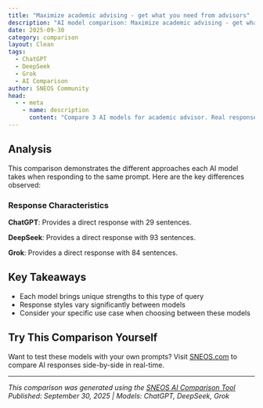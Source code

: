```yaml
---
title: "Maximize academic advising - get what you need from advisors"
description: "AI model comparison: Maximize academic advising - get what you need from advisors..."
date: 2025-09-30
category: comparison
layout: Clean
tags:
  - ChatGPT
  - DeepSeek
  - Grok
  - AI Comparison
author: SNEOS Community
head:
  - - meta
    - name: description
      content: "Compare 3 AI models for academic advisor. Real responses from ChatGPT, DeepSeek, Grok with detailed analysis."
---
```


<ChatComparison
  title="Maximize academic advising - get what you need from advisors"
  prompt="Maximize academic advising - get what you need from advisors"
  :responses='{
    "ChatGPT": "Maximizing your time with academic advisors is essential to get the most out of your meetings and stay on track with your educational goals. Here are some tips to help you prepare for and make the most of your advising sessions:\n\n### Before the Meeting\n1. **Do Your Homework:**\n   - Review your degree requirements and progress.\n   - Make a list of courses you\u0027ve completed and courses you plan to take.\n   - Note any academic challenges or questions you have.\n2. **Prepare Specific Questions:**\n   - Ask about course selections and sequencing.\n   - Clarify major/minor requirements.\n   - Inquire about internships, research opportunities, or study abroad.\n3. **Bring Your Materials:**\n   - Bring your transcript or degree audit.\n   - Have a copy of any forms or paperwork you need signed.\n\n### During the Meeting\n1. **Be Clear and Concise:**\n   - Clearly state your goals and concerns.\n   - Take notes during the meeting.\n2. **Discuss Your Academic Plan:**\n   - Confirm your course schedule.\n   - Discuss opportunities for academic enrichment.\n3. **Ask About Resources:**\n   - Seek advice on tutoring, career services, or counseling.\n   - Ask about deadlines and important dates.\n\n### After the Meeting\n1. **Review Your Notes:**\n   - Make sure you understand the next steps.\n2. **Follow Up:**\n   - Send a thank-you email summarizing your understanding and any agreed-upon actions.\n   - Schedule your next appointment as needed.\n3. **Stay Organized:**\n   - Keep all advising materials and notes in one place.\n\nBy coming prepared, communicating clearly, and following up, you can maximize the benefits of academic advising and stay on a successful path toward your goals.",
    "DeepSeek": "Of course. This is a crucial skill for academic success. Treating your advisor as a key partner, rather than just a signature you need, will transform your college experience.\n\nHere\u2019s a comprehensive guide on how to maximize your academic advising and get exactly what you need.\n\n### The Core Mindset Shift\n\nFirst, stop thinking: \u0022My advisor will tell me what to do.\u0022\nStart thinking: **\u0022My advisor is a expert consultant who helps me execute *my* plan.\u0022**\n\nYou are the CEO of your education. Your advisor is your strategic consultant. They have the maps, know the rules, and have seen many students travel this path, but **you are in the driver\u0027s seat.**\n\n---\n\n### Part 1: The Foundation - Be Proactive and Prepared\n\nThis is 90% of the battle. Walking into a meeting unprepared is a waste of everyone\u0027s time.\n\n#### **1. Know Your Requirements**\n*   **Digest Your Catalog:** Be intimately familiar with your university\u0027s **academic catalog** for your *year of entry*. This is your contract with the school.\n*   **Major \u0026 Minor Maps:** Find the checksheet or flowchart for your major. Understand the prerequisites and the recommended sequence of courses.\n*   **Gen Ed Requirements:** Know what\u0027s required for your general education curriculum.\n\n#### **2. Create a Tentative Plan**\n*   **Draft a 4-Year Plan:** Map out all eight semesters. It will change, but having a draft shows initiative and allows for a much more productive conversation.\n*   **Identify Your Questions:** What are you unsure about? Is it a prerequisite? A course substitution? Study abroad logistics? Write these questions down.\n\n#### **3. Set Clear Goals for the Meeting**\nWhat is the **one primary outcome** you want from this meeting?\n*   \u0022I need to get my PIN to register for next semester.\u0022\n*   \u0022I need to confirm that my plan to study abroad in Spring of junior year won\u0027t delay my graduation.\u0022\n*   \u0022I am struggling in my core classes and need to discuss changing my major.\u0022\n\n---\n\n### Part 2: The Interaction - How to Conduct the Meeting\n\n#### **Before the Meeting**\n*   **Schedule Early:** Don\u0027t wait until the week before registration. Advisors are swamped then.\n*   **Send a Pre-Meeting Email:** Briefly state your goals and attach your draft plan.\n    *   *Example:* \u0022Hi Dr. Jones, I\u0027ve attached my tentative 4-year plan for the Biology major. I\u0027d like to review it with you during our meeting on Friday to ensure I\u0027m on track, and specifically discuss how I could fit in a chemistry minor. Looking forward to it!\u0022\n\n#### **During the Meeting**\n*   **Be on Time.**\n*   **Lead the Conversation:** Start by stating your goal. \u0022Thanks for meeting with me. As I mentioned, I\u0027d really like to focus on my long-term plan and the possibility of that chemistry minor.\u0022\n*   **Show Your Work:** Bring your plan, your list of questions, and a pen/notebook or laptop. **Take notes.**\n*   **Ask Strategic Questions:**\n    *   Instead of: \u0022What classes should I take?\u0022\n    *   Ask: \u0022Based on my interest in [research/grad school/industry X], are there any elective paths you\u0027d recommend within the major?\u0022\n    *   Instead of: \u0022Is this class hard?\u0022\n    *   Ask: \u0022What are the typical prerequisite skills students wish they had stronger before taking [Course 301]?\u0022\n    *   **Crucial Questions:**\n        *   \u0022Are there any hidden prerequisites or co-requisites I\u0027m missing?\u0022\n        *   \u0022If a course is full, what\u0027s the best strategy to get in?\u0022\n        *   \u0022How do students in this major typically get involved in research/internships?\u0022\n        *   \u0022Who is the best person to talk to about [career services, study abroad, financial aid]?\u0022\n\n#### **After the Meeting**\n*   **Send a Thank-You Email:** This is professional and incredibly effective.\n    *   *Example:* \u0022Thank you again for your time today. My key takeaways were to contact Dr. Smith about research opportunities and to prioritize taking STAT 250 next semester. This was very helpful!\u0022\n*   **Update Your Plan:** Immediately incorporate the notes and decisions from the meeting into your personal academic plan.\n\n---\n\n### Part 3: Advanced Strategies - Going Beyond the Basics\n\nYour advisor can be a gateway to much more than just course selection.\n\n*   **Leverage Their Network:** Advisors know everyone. They can connect you with professors for research, alumni for mentoring, or specific staff in other departments.\n*   **Discuss Career Goals:** Share your career interests. They can point you towards relevant minors, certificates, or specific skills (like coding or technical writing) that will make you more competitive.\n*   **Use Them as a Sounding Board:** Struggling with a difficult professor? Feeling overwhelmed? Considering dropping out? They are a confidential resource who can provide guidance, support, and connect you with campus resources like counseling or tutoring.\n*   **Know the Different Types of Advisors:**\n    *   **General Advisors (in a Central Office):** Great for university-wide policy, gen eds, and exploration.\n    *   **Faculty Advisors (in your Major Dept.):** Essential for deep major advice, research, and mentorship in your field.\n\n---\n\n### Part 4: What to Do When You Have a \u0022Bad\u0022 Advisor\n\nSometimes, you might get an advisor who is unresponsive, uninformed, or dismissive.\n\n1.  **Be Impeccably Prepared:** This is your best defense. If you have a clear, well-researched plan, their job is easier and they are more likely to engage.\n2.  **Document Everything:** Send follow-up emails after meetings that summarize the advice given. This creates a paper trail. \u0022Per our conversation, you advised me to take X and Y...\u0022\n3.  **Know the Escape Hatch:** If it\u0027s truly not working, you have options.\n    *   **Ask for a Change:** Most colleges have a process for requesting a new advisor. Contact the head of the advising center or the chair of your academic department.\n    *   **Find a De Facto Mentor:** Even if not your official advisor, you can build a relationship with a professor you connect with and seek their guidance.\n\n### Quick Checklist: The Ideal Advising Appointment\n\n*   [ ] I have reviewed my degree audit/checksheet.\n*   [ ] I have a drafted plan for future semesters.\n*   [ ] I have a list of specific questions.\n*   [ ] I know my primary goal for this meeting.\n*   [ ] I have sent a pre-meeting email (optional but recommended).\n*   [ ] I am ready to take notes.\n*   [ ] I will send a thank-you/follow-up email after.\n\nBy taking ownership and treating the advising relationship with professionalism and preparation, you will unlock its full value. Your advisor will become one of your greatest allies on your path to graduation and beyond.",
    "Grok": "Maximizing academic advising is about building a productive relationship with your advisor, being proactive, and ensuring you get the guidance and resources you need to succeed. Advisors are there to help with course selection, career planning, academic challenges, and more, but it\u2019s up to you to take full advantage of their expertise. Here are actionable steps to get the most out of academic advising:\n\n### 1. Prepare for Meetings\n   - **Do Your Homework:** Before meeting with your advisor, research your degree requirements, course catalog, and any specific policies or deadlines (e.g., add/drop dates, graduation requirements). Bring a list of questions or topics you want to discuss.\n     - Example: \u201CI noticed I need a science elective. Are there any you recommend for my major?\u201D\n   - **Know Your Goals:** Be clear about your academic and career objectives. Whether it\u2019s choosing a major, planning for grad school, or exploring internships, articulate what you hope to achieve.\n     - Example: \u201CI\u2019m considering a career in data analysis. What courses or minors would prepare me for that?\u201D\n   - **Bring Materials:** Have your transcript, degree audit, or any relevant documents handy. If you\u2019re struggling in a class, bring grades or assignments to discuss specific challenges.\n\n### 2. Be Proactive and Take Initiative\n   - **Schedule Early and Often:** Don\u2019t wait until you\u2019re in a crisis to meet with your advisor. Book appointments at the start of each semester to plan courses and check in mid-semester if you\u2019re unsure about your progress.\n   - **Ask Specific Questions:** General questions like \u201CWhat should I do?\u201D can lead to vague answers. Instead, ask targeted questions to get actionable advice.\n     - Example: Instead of \u201CWhat classes should I take?\u201D ask, \u201CI\u2019m interested in psychology and sociology. Which intro courses align best with a future in counseling?\u201D\n   - **Follow Up:** If your advisor suggests resources (e.g., tutoring, career services), act on them and report back on your progress. This shows you value their input and builds a stronger relationship.\n\n### 3. Build a Relationship\n   - **Be Respectful and Professional:** Arrive on time, communicate politely, and show appreciation for their time. Advisors are more likely to go out of their way for students who engage respectfully.\n   - **Be Honest:** Share your struggles, whether it\u2019s time management, personal issues affecting academics, or uncertainty about your major. Advisors can connect you with resources, but only if they know what\u2019s going on.\n     - Example: \u201CI\u2019m finding calculus really challenging and it\u2019s stressing me out. Are there tutoring options or study groups I can join?\u201D\n   - **Stay in Touch:** Even if you don\u2019t have urgent needs, check in periodically via email or quick meetings to keep the relationship active. A familiar face often gets more personalized attention.\n\n### 4. Use Advising for More Than Just Course Selection\n   - **Career Planning:** Ask about internships, networking opportunities, or how your major connects to specific industries. Advisors often have insights or connections to share.\n     - Example: \u201CDo you know of any summer programs or internships for biology majors interested in research?\u201D\n   - **Academic Challenges:** If you\u2019re on probation, failing a class, or struggling with a heavy workload, ask for strategies or resources to get back on track.\n   - **Grad School or Job Prep:** Discuss prerequisites for graduate programs, recommendation letters, or resume-building activities.\n     - Example: \u201CI\u2019m thinking about applying to law school. What should I focus on academically and extracurricularly?\u201D\n\n### 5. Understand Their Role and Limitations\n   - **Know What They Can Do:** Advisors can guide you on academic policies, suggest courses, and connect you to campus resources. They\u2019re not personal counselors or career coaches (though they may refer you to those services).\n   - **Take Responsibility:** Advisors provide advice, not decisions. Ultimately, you\u2019re accountable for meeting requirements and making choices. Double-check their suggestions against official policies or degree audits.\n   - **Seek Multiple Perspectives:** If your assigned advisor isn\u2019t a good fit or lacks expertise in your area of interest, ask if you can meet with someone else, like a departmental advisor for your major.\n\n### 6. Advocate for Yourself\n   - **Speak Up:** If you feel your needs aren\u2019t being met, politely express that. Advisors juggle many students and may not realize you need more support.\n     - Example: \u201CI\u2019m still a bit confused about my graduation timeline. Could we go over my degree plan in more detail?\u201D\n   - **Request Resources:** If your advisor doesn\u2019t offer solutions, ask directly for referrals to tutoring, counseling, or career services.\n   - **Track Progress:** Keep a record of advice given, courses planned, and deadlines discussed. This helps if there\u2019s a misunderstanding or you switch advisors.\n\n### 7. Leverage Peak Advising Times\n   - **Pre-Registration Periods:** Meet before course registration opens to secure a spot in high-demand classes or resolve holds on your account.\n   - **Start of Semester:** Check in early to adjust your schedule if needed and get a head start on resources.\n   - **Before Deadlines:** Know key dates (e.g., withdrawal deadlines, major declaration) and meet with your advisor well in advance to avoid last-minute stress.\n\n### 8. Tap Into Additional Resources\n   - **Departmental Advisors:** If you\u2019ve declared a major, meet with advisors in your department for specialized guidance on upper-level courses or research opportunities.\n   - **Peer Advisors:** Some schools have student advisors who can offer a relatable perspective on classes or campus life.\n   - **Online Tools:** Use degree planning software or academic portals to track progress, but confirm with your advisor to ensure accuracy.\n\n### Bonus Tips:\n   - **Document Everything:** After meetings, summarize key points in an email to your advisor to confirm understanding (e.g., \u201CJust to recap, you suggested I take X course next semester and meet with career services. Is that correct?\u201D).\n   - **Be Patient but Persistent:** Advisors are often busy, especially during peak times. If you don\u2019t get a response, follow up politely after a reasonable wait (e.g., 3-5 days).\n   - **Evaluate Fit:** If you consistently feel unsupported or misunderstood, consider requesting a different advisor through your academic office.\n\nBy approaching advising with preparation, clarity, and persistence, you can turn these interactions into a powerful tool for academic and career success. Advisors are a gateway to resources and insights\u2014make sure you\u2019re opening that door as wide as possible. What\u2019s one specific goal or issue you\u2019d like to address with your advisor? I can help you craft a plan or question for that!"
  }'
  published-date="12:19"
/>

## Analysis

This comparison demonstrates the different approaches each AI model takes when responding to the same prompt. Here are the key differences observed:

### Response Characteristics

**ChatGPT**: Provides a direct response with 29 sentences. 

**DeepSeek**: Provides a direct response with 93 sentences. 

**Grok**: Provides a direct response with 84 sentences. 

## Key Takeaways

- Each model brings unique strengths to this type of query
- Response styles vary significantly between models
- Consider your specific use case when choosing between these models

## Try This Comparison Yourself

Want to test these models with your own prompts? Visit [SNEOS.com](https://sneos.com) to compare AI responses side-by-side in real-time.

---

*This comparison was generated using the [SNEOS AI Comparison Tool](https://sneos.com)*
*Published: September 30, 2025 | Models: ChatGPT, DeepSeek, Grok*
